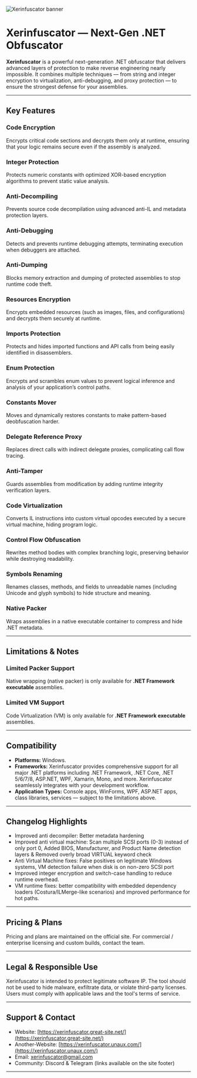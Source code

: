 ![Xerinfuscator banner](https://i.ibb.co/vCThKwWD/Chat-GPT-Image-Oct-22-2025-08-27-30-AM.png)

# Xerinfuscator — Next-Gen .NET Obfuscator

**Xerinfuscator** is a powerful next-generation .NET obfuscator that delivers advanced layers of protection to make reverse engineering nearly impossible. It combines multiple techniques — from string and integer encryption to virtualization, anti-debugging, and proxy protection — to ensure the strongest defense for your assemblies.

---

## Key Features

### Code Encryption

Encrypts critical code sections and decrypts them only at runtime, ensuring that your logic remains secure even if the assembly is analyzed.

### Integer Protection

Protects numeric constants with optimized XOR-based encryption algorithms to prevent static value analysis.

### Anti-Decompiling

Prevents source code decompilation using advanced anti-IL and metadata protection layers.

### Anti-Debugging

Detects and prevents runtime debugging attempts, terminating execution when debuggers are attached.

### Anti-Dumping

Blocks memory extraction and dumping of protected assemblies to stop runtime code theft.

### Resources Encryption

Encrypts embedded resources (such as images, files, and configurations) and decrypts them securely at runtime.

### Imports Protection

Protects and hides imported functions and API calls from being easily identified in disassemblers.

### Enum Protection

Encrypts and scrambles enum values to prevent logical inference and analysis of your application’s control paths.

### Constants Mover

Moves and dynamically restores constants to make pattern-based deobfuscation harder.

### Delegate Reference Proxy

Replaces direct calls with indirect delegate proxies, complicating call flow tracing.

### Anti-Tamper

Guards assemblies from modification by adding runtime integrity verification layers.

### Code Virtualization

Converts IL instructions into custom virtual opcodes executed by a secure virtual machine, hiding program logic.

### Control Flow Obfuscation

Rewrites method bodies with complex branching logic, preserving behavior while destroying readability.

### Symbols Renaming

Renames classes, methods, and fields to unreadable names (including Unicode and glyph symbols) to hide structure and meaning.

### Native Packer

Wraps assemblies in a native executable container to compress and hide .NET metadata.

---

## Limitations & Notes

### Limited Packer Support

Native wrapping (native packer) is only available for **.NET Framework executable** assemblies.

### Limited VM Support

Code Virtualization (VM) is only available for **.NET Framework executable** assemblies.

---

## Compatibility

* **Platforms:** Windows.
* **Frameworks:** Xerinfuscator provides comprehensive support for all major .NET platforms including .NET Framework, .NET Core, .NET 5/6/7/8, ASP.NET, WPF, Xamarin, Mono, and more. Xerinfuscator seamlessly integrates with your development workflow.
* **Application Types:** Console apps, WinForms, WPF, ASP.NET apps, class libraries, services — subject to the limitations above.

---

## Changelog Highlights

* Improved anti decompiler: Better metadata hardening
* Improved anti virtual machine: Scan multiple SCSI ports (0-3) instead of only port 0, Added BIOS, Manufacturer, and Product Name detection layers & Removed overly broad VIRTUAL keyword check
* Anti Virtual Machine fixes: False positives on legitimate Windows systems, VM detection failure when disk is on non-zero SCSI port
* Improved integer encryption and switch-case handling to reduce runtime overhead.
* VM runtime fixes: better compatibility with embedded dependency loaders (Costura/ILMerge-like scenarios) and improved performance for hot paths.

---

## Pricing & Plans

Pricing and plans are maintained on the official site. For commercial / enterprise licensing and custom builds, contact the team.

---

## Legal & Responsible Use

Xerinfuscator is intended to protect legitimate software IP. The tool should not be used to hide malware, exfiltrate data, or violate third-party licenses. Users must comply with applicable laws and the tool's terms of service.

---

## Support & Contact

* Website: [https://xerinfuscator.great-site.net/](https://xerinfuscator.great-site.net/)
* Another-Website: [https://xerinfuscator.unaux.com/](https://xerinfuscator.unaux.com/)
* Email: [xerinfuscator@gmail.com](mailto:xerinfuscator@gmail.com)
* Community: Discord & Telegram (links available on the site footer)

---
